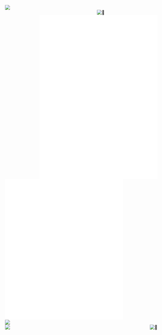 <img align="left" width="390" src="https://64.media.tumblr.com/62710c9aed5c3f4b7d23700e39bf13a6/ac2a7e65e2f3ff68-50/s400x600/5cc45aa070225393dfe9efb5e648f0cb09c1ca09.gifv">
<img align="right" width="200" alt="🦑" src="https://count.getloli.com/get/@:linuxmobile?theme=rule34">
<img align="right" width="390" alt="🦑" src="/medias.svg?p"><img align="right" width="390" alt="🦑" src="/achievements.svg">
<img align="left" width="390" alt="🦑" src="/general.svg">
<img align="left" width="390" src="https://github-readme-stats.vercel.app/api?username=linuxmobile&show_icons=true&theme=radical">
<img align="left" width="390" src="https://github-readme-stats.vercel.app/api/top-langs/?username=linuxmobile&layout=compact&theme=radical">
<img align="right" alt="🦑" src="https://user-images.githubusercontent.com/22963968/114021347-e3c48b80-9870-11eb-8bc8-998bf39b4d0d.png">

